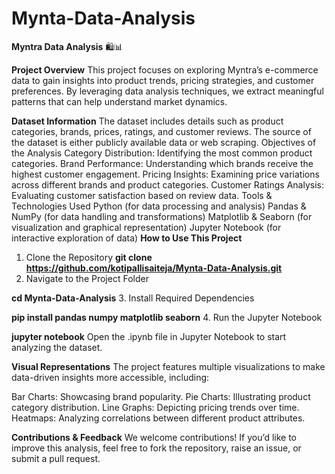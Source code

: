 # Mynta-Data-Analysis
**Myntra Data Analysis** 🛍️📊

**Project Overview**
This project focuses on exploring Myntra’s e-commerce data to gain insights into product trends, pricing strategies, and customer preferences. By leveraging data analysis techniques, we extract meaningful patterns that can help understand market dynamics.

**Dataset Information**
The dataset includes details such as product categories, brands, prices, ratings, and customer reviews.
The source of the dataset is either publicly available data or web scraping.
Objectives of the Analysis
Category Distribution: Identifying the most common product categories.
Brand Performance: Understanding which brands receive the highest customer engagement.
Pricing Insights: Examining price variations across different brands and product categories.
Customer Ratings Analysis: Evaluating customer satisfaction based on review data.
Tools & Technologies Used
Python (for data processing and analysis)
Pandas & NumPy (for data handling and transformations)
Matplotlib & Seaborn (for visualization and graphical representation)
Jupyter Notebook (for interactive exploration of data)
**How to Use This Project**
1. Clone the Repository
**git clone https://github.com/kotipallisaiteja/Mynta-Data-Analysis.git**
2. Navigate to the Project Folder

**cd Mynta-Data-Analysis**
3. Install Required Dependencies

**pip install pandas numpy matplotlib seaborn**
4. Run the Jupyter Notebook

**jupyter notebook**
Open the .ipynb file in Jupyter Notebook to start analyzing the dataset.

**Visual Representations**
The project features multiple visualizations to make data-driven insights more accessible, including:

Bar Charts: Showcasing brand popularity.
Pie Charts: Illustrating product category distribution.
Line Graphs: Depicting pricing trends over time.
Heatmaps: Analyzing correlations between different product attributes.

**Contributions & Feedback**
We welcome contributions! If you’d like to improve this analysis, feel free to fork the repository, raise an issue, or submit a pull request.
